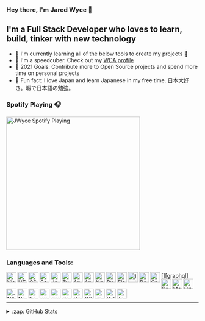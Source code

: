 ### Hey there, I'm Jared Wyce 👋

## I'm a Full Stack Developer who loves to learn, build, tinker with new technology

- 🌱 I'm currently learning all of the below tools to create my projects 🤣
- 🧩 I'm a speedcuber. Check out my [WCA profile][wca]
- 🥅 2021 Goals: Contribute more to Open Source projects and spend more time on personal projects
- 🗻 Fun fact: I love Japan and learn Japanese in my free time. 日本大好き。暇で日本語の勉強。

### Spotify Playing 🎧

[<img src="https://now-playing-codestackr.vercel.app/api/spotify-playing" alt="JWyce Spotify Playing" width="350" />](https://open.spotify.com/user/swyqyimdc12jajde4vpwd2x1b)


### Languages and Tools:

[<img align="left" alt="Visual Studio Code" width="26px" src="https://upload.wikimedia.org/wikipedia/commons/9/9a/Visual_Studio_Code_1.35_icon.svg" />][vscode]
[<img align="left" alt="HTML5" width="26px" src="https://upload.wikimedia.org/wikipedia/commons/6/61/HTML5_logo_and_wordmark.svg" />][html]
[<img align="left" alt="CSS3" width="26px" src="https://upload.wikimedia.org/wikipedia/commons/d/d5/CSS3_logo_and_wordmark.svg" />][css]
[<img align="left" alt="Sass" width="26px" src="https://upload.wikimedia.org/wikipedia/commons/9/96/Sass_Logo_Color.svg" />][sass]
[<img align="left" alt="JavaScript" width="26px" src="https://upload.wikimedia.org/wikipedia/commons/9/99/Unofficial_JavaScript_logo_2.svg" />][js]
[<img align="left" alt="TypeScript" width="26px" src="https://upload.wikimedia.org/wikipedia/commons/4/4c/Typescript_logo_2020.svg" />][ts]
[<img align="left" alt="Angular" width="26px" src="https://upload.wikimedia.org/wikipedia/commons/c/cf/Angular_full_color_logo.svg" />][angular]
[<img align="left" alt="Angular Material" width="26px" src="https://material.angular.io/assets/img/angular-material-logo.svg" />][angularmaterial]
[<img align="left" alt="NgRx" width="26px" src="https://ngrx.io/assets/images/badge.svg" />][ngrx]
[<img align="left" alt="RxJs" width="26px" src="https://rxjs-dev.firebaseapp.com/assets/images/favicons/favicon-192x192.png" />][rxjs]
[<img align="left" alt="Electron" width="26px" src="https://upload.wikimedia.org/wikipedia/commons/9/91/Electron_Software_Framework_Logo.svg" />][electron]
[<img align="left" alt="Ionic" width="26px" src="https://ionicframework.com/favicon.ico" />][ionic]
[<img align="left" alt="Bootstrap" width="26px" src="https://upload.wikimedia.org/wikipedia/commons/b/b2/Bootstrap_logo.svg" />][bootstrap]
[<img align="left" alt="GraphQL" width="26px" src="https://upload.wikimedia.org/wikipedia/commons/1/17/GraphQL_Logo.svg" />][graphql]
[<img align="left" alt="PostgreSQL" width="26px" src="https://upload.wikimedia.org/wikipedia/commons/2/29/Postgresql_elephant.svg" />][postgresql]
[<img align="left" alt="MongoDB" width="26px" src="https://webassets.mongodb.com/_com_assets/cms/mongodb_logo1-76twgcu2dm.png" />][mongodb]
[<img align="left" alt="GitHub" width="26px" src="https://upload.wikimedia.org/wikipedia/commons/9/91/Octicons-mark-github.svg" />][git]
[<img align="left" alt=".NET" width="26px" src="https://upload.wikimedia.org/wikipedia/commons/e/ee/.NET_Core_Logo.svg" />][asp]
[<img align="left" alt="Node.js" width="26px" src="https://nodejs.org/static/images/favicons/favicon.ico" />][node]
[<img align="left" alt="SocketIO" width="26px" src="https://upload.wikimedia.org/wikipedia/commons/9/96/Socket-io.svg" />][socket]
[<img align="left" alt="webpack" width="26px" src="https://raw.githubusercontent.com/webpack/media/master/logo/icon-square-big.png" />][webpack]
[<img align="left" alt="aws" width="26px" src="https://aws.amazon.com/favicon.ico" />][aws]
[<img align="left" alt="docker" width="26px" src="https://www.docker.com/favicon.ico" />][docker]
[<img align="left" alt="Unity" width="26px" src="https://unity.com/themes/contrib/unity_base/images/favicons/favicon.ico" />][unity]
[<img align="left" alt="C#" width="26px" src="https://upload.wikimedia.org/wikipedia/commons/7/7a/C_Sharp_logo.svg" />][c#]
[<img align="left" alt="Java" width="26px" src="https://upload.wikimedia.org/wikipedia/en/3/30/Java_programming_language_logo.svg" />][java]
[<img align="left" alt="Python" width="26px" src="https://www.python.org/favicon.ico" />][python]
[<img align="left" alt="TensorFlow" width="26px" src="https://upload.wikimedia.org/wikipedia/commons/2/2d/Tensorflow_logo.svg" />][tensorflow]

<br />
<br />

---

<details>
  <summary>:zap: GitHub Stats</summary>

  <img align="left" alt="JWyce's GitHub Stats" src="https://github-readme-stats.jwyce.vercel.app/api?username=jwyce&show_icons=true&hide_border=true" />

</details>

[wca]: https://www.worldcubeassociation.org/persons/2014WYCE01
[vscode]: https://code.visualstudio.com/
[html]: https://www.w3schools.com/html/
[css]: https://www.w3schools.com/css/
[sass]: https://sass-lang.com/
[js]: https://www.w3schools.com/js/
[ts]: https://www.typescriptlang.org/
[angular]: https://angular.io/docs/
[angularmaterial]: https://material.angular.io/
[ngrx]: https://ngrx.io/
[rxjs]: https://rxjs.dev/guide/overview
[graqhql]: https://graphql.org/
[postgresql]: https://www.postgresql.org/
[mongodb]: https://www.mongodb.com/
[git]: https://github.com/jwyce
[node]: https://nodejs.org/en/docs/
[webpack]: https://webpack.js.org/
[aws]: https://aws.amazon.com/
[docker]: https://www.docker.com/
[electron]: https://www.electronjs.org/
[ionic]: https://ionicframework.com/
[bootstrap]: https://getbootstrap.com/
[unity]: https://unity.com/
[asp]: https://dotnet.microsoft.com/
[socket]: https://socket.io/
[c#]: https://docs.microsoft.com/en-us/dotnet/csharp/
[java]: https://docs.oracle.com/javase/8/docs/
[python]: https://www.python.org/
[tensorflow]: https://www.tensorflow.org/



